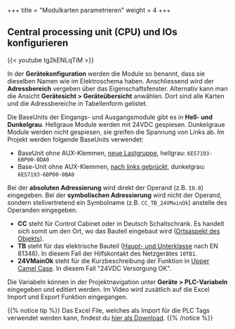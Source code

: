 +++
title = "Modulkarten parametrieren"
weight = 4
+++

## Central processing unit (CPU) und IOs konfigurieren

<div class="shadow">
  {{< youtube tg2kENLqTiM >}}
</div>

In der **Gerätekonfiguration** werden die Module so benannt, dass sie dieselben Namen wie im Elektroschema haben. Anschliessend wird der **Adressbereich** vergeben über das Eigenschaftsfenster. Alternativ kann man die Ansicht **Gerätesicht > Geräteübersicht** anwählen. Dort sind alle Karten und die Adressbereiche in Tabellenform gelistet.

Die BaseUnits der Eingangs- und Ausgangsmodule gibt es in **Hell- und Dunkelgrau**. Hellgraue Module werden mit 24VDC gespiesen. Dunkelgraue Module werden nicht gespiesen, sie greifen die Spannung von Links ab. Im Projekt werden folgende BaseUnits verwendet:

* BaseUnit ohne AUX-Klemmen, [neue Lastgruppe](https://mall.industry.siemens.com/mall/de/WW/Catalog/Product/6ES7193-6BP00-0DA0), hellgrau: `6ES7193-6BP00-0DA0`
* Base-Unit ohne AUX-Klemmen, [nach links gebrückt](https://mall.industry.siemens.com/mall/de/WW/Catalog/Product/6ES7193-6BP00-0BA0), dunkelgrau: `6ES7193-6BP00-0BA0`

Bei der **absoluten Adressierung** wird direkt der Operand (z.B. `I0.0`) eingegeben. Bei der **symbolischen Adressierung** wird nicht der Operand, sondern stellvertretend ein Symbolname (z.B. `CC_TB_24VMainOk`) anstelle des Operanden eingegeben.

* **CC** steht für Control Cabinet oder in Deutsch Schaltschrank. Es handelt sich somit um den Ort, wo das Bauteil eingebaut wird ([Ortsaspekt des Objekts](https://ibkastl.de/wiki/Normen_f%C3%BCr_die_Schaltplanerstellung#Struktur)).
* **TB** steht für das elektrische Bauteil ([Haupt- und Unterklasse](https://de.wikipedia.org/wiki/EN_81346#Tabelle_der_Hauptklassen_(A1)_und_Unterklassen_(A2)) nach EN 81346). In diesem Fall der Hilfskontakt des Netzgerätes `10TB1`.
* **24VMainOk** steht für die Kurzbeschreibung der Funktion in [Upper Camel Case](https://en.wikipedia.org/wiki/Camel_case). In diesem Fall "24VDC Versorgung OK".

Die Variabeln können in der Projektnavigation unter **Geräte > PLC-Variabeln** eingegeben und editiert werden. Im Video wird zusätlich auf die Excel Import und Export Funktion eingegangen.

{{% notice tip %}}
Das Excel File, welches als Import für die PLC Tags verwendet werden kann, findest du [hier als Download](./docs/Pick&Placer_PLCTags.de.xlsx).
{{% /notice %}}
